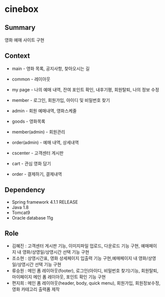 # cinebox
## Summary
영화 예매 사이트 구현

## Context 
+ main - 영화 목록, 공지사항, 찾아오시는 길

+ common - 레이아웃
+ my page - 나의 예매 내역, 잔여 포인트 확인, 내후기평, 회원탈퇴,  나의 정보 수정
+ member - 로그인, 회원가입, 아이디 및 비밀번호 찾기
+ admin - 회원 예매내역, 영화스케줄
+ goods - 영화목록
+ member(admin) - 회원관리
+ order(admin) - 예매 내역, 상세내역
+ cscenter - 고객센터 게시판
+ cart - 관심 영화 담기
+ order - 결제하기, 결제내역

## Dependency
- Spring framework 4.1.1 RELEASE
- Java 1.8
- Tomcat9
- Oracle database 11g
 
 ## Role
- 김혜진 : 고객센터 게시판 기능, 이미지파일 업로드, 다운로드 기능 구현, 예매페이지 내 영화/상영일/상영시간 선택 기능 구현 
- 조소현 : 상영시간표, 영화 상세페이지 입출력 기능 구현,예매페이지 내 영화/상영일/상영시간 선택 기능 구현 
- 류승원 : 메인 폼 레이아웃(footer), 로그인(아이디, 비밀번호 찾기)기능, 회원탈퇴, 마이페이지 메인 폼 레이아웃, 포인트 확인 기능 구현
- 편지희 : 메인 폼 레이아웃(header, body, quick menu), 회원가입, 회원정보수정, 영화 카테고리 출력폼 제작
